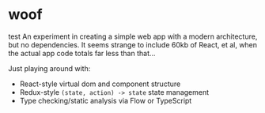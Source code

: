 # woof
test
An experiment in creating a simple web app with a modern architecture, but no dependencies. It seems strange to include 60kb of React, et al, when the actual app code totals far less than that...

Just playing around with:
* React-style virtual dom and component structure
* Redux-style `(state, action) -> state` state management
* Type checking/static analysis via Flow or TypeScript
